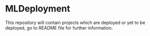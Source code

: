 # MLDeployment
This repository will contain projects which are deployed or yet to be deployed, go to README file for further information.
